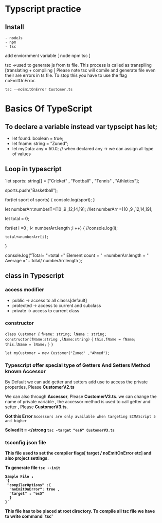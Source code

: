 # Typscript practice

## Install
    - nodeJs
    - npm
    - tsc 
 add enviornment variable  [ node npm tsc ]

tsc ->used to generate js from ts file. This process is called as transpiling [translating + compiling ] 
Please note tsc will comile and generate file even their are errors in ts file. To stop this you have to use the flag noEmitOnError.

`tsc --noEmitOnError Customer.ts`

# Basics Of TypeScript
## To declare a variable instead var typscipt has let;
   - let found: boolean = true;
   - let fname: string = "Zuned";
   - let myData: any = 50.0; // when declared any -> we can assign all type of values 
## Loop in typescript

`let sports: string[] = ["Cricket" , "Football" , "Tennis" , "Athletics"];

sports.push("Basketball");

for(let sport of sports)
{
  console.log(sport);
}

let numberArr:number[]=[10 ,9 ,12,14,19];
//let numberArr =[10 ,9 ,12,14,19];

let total = 0;

for(let i =0 ; i< numberArr.length ;i ++)
{
	//console.log(i);
	
	total+=numberArr[i];
}

console.log("Total= "+total +" Element count = " +numberArr.length + " Average ="+ total/ numberArr.length );`
   
## class in Typescript

### access modifier
 - public     -> access to all classs[default] 
 - protected  -> access to current and subclass
 - private    -> access to current class
 
### constructor 
`class Customer {`
 `fName: string;
 lName : string;`
 `constructor(fName:string ,lName:string)`
 `{`
	`this.fName = fName;
	this.lName = lName;`
 `}`
`}`

`let myCustomer = new Customer("Zuned" ,"Ahmed");`

### Typescript offer special type of Getters And Setters Method known Accessor
 By Default we can add getter and setters add use to access the private properties, Please <strong>CustomerV2.ts</strong>
 
 We can also through <strong>Accessor</strong>, Please <strong>CustomerV3.ts</strong>. 
 we can change the name of private variable , the accessor method is used to call getter  and setter , Please <strong>CustomerV3.ts</strong>. 
 
 <strong>Got this Error</strong> `Accessors are only available when targeting ECMAScript 5 and higher`
 
 <strong>Solved it = </strong `tsc -target "es6" CustomerV3.ts`
	

 ### tsconfig.json file
  This file used to set the compiler flags[ target / noEmitOnError etc] and also project settings.
  
  To generate file `tsc --init`
  	
	Sample File :
	`{
	 "compilerOptions" :{
	  "noEmitOnError": true ,
	  "target" : "es5"
	  }
	}`

This file has to be placed at root directory. To compile all tsc file we have to write command `tsc'


